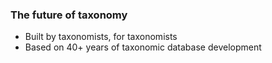 ### The future of taxonomy
* Built by taxonomists, for taxonomists
* Based on 40+ years of taxonomic database development
